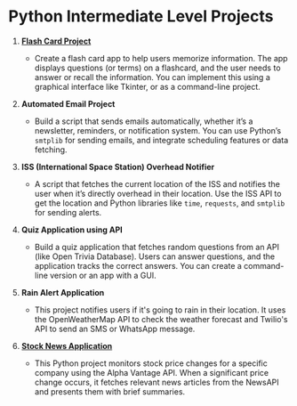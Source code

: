 
# Python Intermediate Level Projects

1. [**Flash Card Project**](https://github.com/nikitasavaliya87/Python/tree/1f865a1b0c13b806666de99f7038b7810eeb9e63/Flash%20Card)
   - Create a flash card app to help users memorize information. The app displays questions (or terms) on a flashcard, and the user needs to answer or recall the information. You can implement this using a graphical interface like Tkinter, or as a command-line project.
   
2. **Automated Email Project**
   - Build a script that sends emails automatically, whether it’s a newsletter, reminders, or notification system. You can use Python’s `smtplib` for sending emails, and integrate scheduling features or data fetching.

3. **ISS (International Space Station) Overhead Notifier**
   - A script that fetches the current location of the ISS and notifies the user when it’s directly overhead in their location. Use the ISS API to get the location and Python libraries like `time`, `requests`, and `smtplib` for sending alerts.

4. **Quiz Application using API**
   - Build a quiz application that fetches random questions from an API (like Open Trivia Database). Users can answer questions, and the application tracks the correct answers. You can create a command-line version or an app with a GUI.

5. **Rain Alert Application**
   - This project notifies users if it's going to rain in their location. It uses the OpenWeatherMap API to check the weather forecast and Twilio's API to send an SMS or WhatsApp message.

6. [**Stock News Application**](https://github.com/nikitasavaliya87/Python/tree/0d7a17ff069c70b0af06fc6b9fe04a7ea25fec21/Stock%20News%20Application)
   - This Python project monitors stock price changes for a specific company  using the Alpha Vantage API. When a significant price change occurs, it fetches relevant news articles from the NewsAPI and presents them with brief summaries.